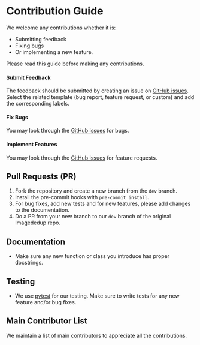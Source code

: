 # Contribution Guide

We welcome any contributions whether it is:

- Submitting feedback
- Fixing bugs
- Or implementing a new feature.

Please read this guide before making any contributions.

#### Submit Feedback
The feedback should be submitted by creating an issue on [GitHub issues](https://github.com/idealo/image-dedup/issues).
Select the related template (bug report, feature request, or custom) and add the corresponding labels.

#### Fix Bugs
You may look through the [GitHub issues](https://github.com/idealo/image-dedup/issues) for bugs.

#### Implement Features
You may look through the [GitHub issues](https://github.com/idealo/image-dedup/issues) for feature requests.

## Pull Requests (PR)
1. Fork the repository and create a new branch from the `dev` branch.
2. Install the pre-commit hooks with `pre-commit install`.
3. For bug fixes, add new tests and for new features, please add changes to the documentation.
4. Do a PR from your new branch to our `dev` branch of the original Imagededup repo.

## Documentation
- Make sure any new function or class you introduce has proper docstrings.

## Testing
- We use [pytest](https://docs.pytest.org/en/latest/) for our testing. Make sure to write tests for any new feature and/or bug fixes.

## Main Contributor List
We maintain a list of main contributors to appreciate all the contributions.
